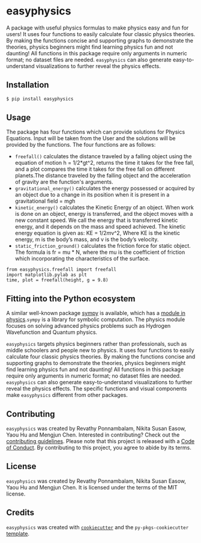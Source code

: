 # easyphysics

A package with useful physics formulas to make physics easy and fun for users! It uses four functions to easily calculate four classic physics theories. By making the functions concise and supporting graphs to demonstrate the theories, physics beginners might find learning physics fun and not daunting! All functions in this package require only arguments in numeric format; no dataset files are needed. `easyphysics` can also generate easy-to-understand visualizations to further reveal the physics effects.  

## Installation

```bash
$ pip install easyphysics
```

## Usage

The package has four functions which can provide solutions for Physics Equations. Input will be taken from the User and the solutions will be provided by the functions. The four functions are as follows: 


- `freefall()` calculates the distance traveled by a falling object using the equation of motion h = 1/2*gt^2, returns the time it takes for the free fall, and a plot compares the time it takes for the free fall on different planets.The distance traveled by the falling object and the acceleration of gravity are the function's arguments. 
- `gravitational_energy()` calculates the energy possessed or acquired by an object due to a change in its position when it is present in a gravitational field  = m*g*h
- `kinetic_energy()` calculates the Kinetic Energy of an object. When work is done on an object, energy is transferred, and the object moves with a new constant speed. We call the energy that is transferred kinetic energy, and it depends on the mass and speed achieved. The kinetic energy equation is given as: KE = 1/2*m*v^2, Where KE is the kinetic energy, m is the body’s mass, and v is the body’s velocity.
- `static_friction_ground()` calculates the friction force for static object. The formula is fr = mu * N, where 
    the mu is the coefficient of friction which incorporating the characteristics of the surface.

```
from easyphysics.freefall import freefall
import matplotlib.pylab as plt
time, plot = freefall(height, g = 9.8)

```
## Fitting into the Python ecosystem

A similar well-known package [sympy](https://github.com/sympy/sympy) is available, which has a [module in physics](https://docs.sympy.org/latest/reference/public/physics/index.html).`sympy` is a library for symbolic computation. The physics module focuses on solving advanced physics problems such as Hydrogen Wavefunction and Quantum physics.

`easyphysics` targets physics beginners rather than professionals, such as middle schoolers and people new to physics. It uses four functions to easily calculate four classic physics theories. By making the functions concise and supporting graphs to demonstrate the theories, physics beginners might find learning physics fun and not daunting! All functions in this package require only arguments in numeric format; no dataset files are needed.  `easyphysics` can also generate easy-to-understand visualizations to further reveal the physics effects.  The specific functions and visual components make  `easyphysics` different from other packages.

## Contributing

`easyphysics` was created by Revathy Ponnambalam, Nikita Susan Easow, Yaou Hu and Mengjun Chen.
Interested in contributing? Check out the [contributing guidelines](CONTRIBUTING.md). Please note that this project is released with a [Code of Conduct](CONDUCT.md). By contributing to this project, you agree to abide by its terms.

## License

`easyphysics` was created by Revathy Ponnambalam, Nikita Susan Easow, Yaou Hu and Mengjun Chen. It is licensed under the terms of the MIT license.

## Credits

`easyphysics` was created with [`cookiecutter`](https://cookiecutter.readthedocs.io/en/latest/) and the `py-pkgs-cookiecutter` [template](https://github.com/py-pkgs/py-pkgs-cookiecutter).
